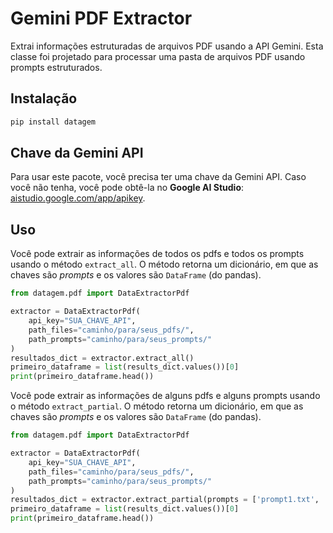 # Gemini PDF Extractor

Extrai informações estruturadas de arquivos PDF usando a API Gemini. Esta classe foi projetado para processar uma pasta de arquivos PDF usando prompts estruturados.

## Instalação

```bash
pip install datagem
```

## Chave da Gemini API

Para usar este pacote, você precisa ter uma chave da Gemini API. Caso você não tenha, você pode obtê-la no **Google AI Studio**: [aistudio.google.com/app/apikey](https://aistudio.google.com/app/apikey).

## Uso

Você pode extrair as informações de todos os pdfs e todos os prompts usando o método `extract_all`. O método retorna um dicionário, em que as chaves são _prompts_ e os valores são `DataFrame` (do pandas).

```python
from datagem.pdf import DataExtractorPdf

extractor = DataExtractorPdf(
    api_key="SUA_CHAVE_API",
    path_files="caminho/para/seus_pdfs/",
    path_prompts="caminho/para/seus_prompts/"
)
resultados_dict = extractor.extract_all()
primeiro_dataframe = list(results_dict.values())[0]
print(primeiro_dataframe.head())
```

Você pode extrair as informações de alguns pdfs e alguns prompts usando o método `extract_partial`. O método retorna um dicionário, em que as chaves são _prompts_ e os valores são `DataFrame` (do pandas).

```python
from datagem.pdf import DataExtractorPdf

extractor = DataExtractorPdf(
    api_key="SUA_CHAVE_API",
    path_files="caminho/para/seus_pdfs/",
    path_prompts="caminho/para/seus_prompts/"
)
resultados_dict = extractor.extract_partial(prompts = ['prompt1.txt', 'prompt2.txt'],file = ['file1.pdf', 'file2.pdf', 'file3.pdf'])
primeiro_dataframe = list(results_dict.values())[0]
print(primeiro_dataframe.head())
```
